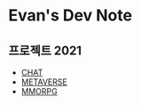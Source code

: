 # Evan's Dev Note

<!-- 어떤 프로그래머의 개인 기록소. 빈 내용 많음. 집필중... -->

<!--
## 관심1

- [Nodejs](nodejs.md)
- Vuejs
- [Typescript](typescript.md)
- [Python](python.md)
- Pandas
- Pytorch

## 관심2

- C#
- Java
- Dart
- Flutter
- SpringBoot
- PHP

## 툴

- Git
- Shortcut
- Docker
- Unity3D
- Vscode
- Intellij
- Pycharm
- Rider -->

## 프로젝트 2021

- [CHAT](_chat.md)
- [METAVERSE](_metaverse.md)
- [MMORPG](_mmo.md)
